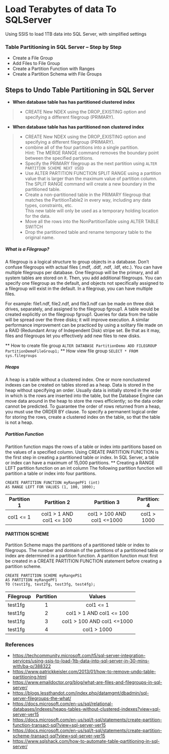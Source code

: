 # Load Terabytes of data To SQLServer
Using SSIS to load 1TB data into SQL Server, with simplified settings

### Table Partitioning in SQL Server – Step by Step
* Create a File Group
* Add Files to File Group
* Create a Partition Function with Ranges
* Create a Partition Schema with File Groups

## **Steps to Undo Table Partitioning in SQL Server**
*  **When database table has has partitioned clustered index**
> * CREATE New NDEX using the DROP_EXISTING option and specifying a different filegroup (PRIMARY). 

*  **When database table has has partitioned non clustered index**
> * CREATE New NDEX using the DROP_EXISTING option and specifying a different filegroup (PRIMARY). 
> * combine all of the four partitions into a single partition.  
Hint: The MERGE RANGE command removes the boundary point between the specified partitions.
> * Specify the PRIMARY filegroup as the next partition using `ALTER PARTITION SCHEME NEXT USED`
> * Use ALTER PARTITION FUNCTION SPLIT RANGE using a partition value that is larger than the maximum value of partition column.  
		The SPLIT RANGE command will create a new boundary in the partitioned table.
> * Create a non-partitioned table in the PRIMARY filegroup that matches the PartitionTable2 in every way, including any data types, constraints, etc.  
		  This new table will only be used as a temporary holding location for the data.
> * Move all the rows into the NonPartitionTable using ALTER TABLE SWITCH
> * Drop the partitioned table and rename  temporary table to the original name.

##### **What is a Filegroup?**
A filegroup is a logical structure to group objects in a database. Don’t confuse filegroups with actual files (.mdf, .ddf, .ndf, .ldf, etc.). You can have multiple filegroups per database. One filegroup will be the primary, and all system tables are stored on it. Then, you add additional filegroups. You can specify one filegroup as the default, and objects not specifically assigned to a filegroup will exist in the default. In a filegroup, you can have multiple files.

For example: file1.ndf, file2.ndf, and file3.ndf can be made on three disk drives, separately, and assigned to the filegroup fgroup1. A table would be created explicitly on the filegroup fgroup1. Queries for data from the table will be spread over the three disks; it will improve execution. A similar performance improvement can be practiced by using a solitary file made on a RAID (Redundant Array of Independent Disk) stripe set. Be that as it may, files and filegroups let you effectively add new files to new disks.

** How to create file group
   ```ALTER DATABASE PartitionDemo ADD FILEGROUP PartitionDemoFileGroup1;```
** How view file group
   ```SELECT * FROM sys.filegroups```

##### **Heaps**
A heap is a table without a clustered index. One or more nonclustered indexes can be created on tables stored as a heap. Data is stored in the heap without specifying an order. Usually data is initially stored in the order in which is the rows are inserted into the table, but the Database Engine can move data around in the heap to store the rows efficiently; so the data order cannot be predicted. To guarantee the order of rows returned from a heap, you must use the ORDER BY clause. To specify a permanent logical order for storing the rows, create a clustered index on the table, so that the table is not a heap.

#####  **Partition Function**
Partition function maps the rows of a table or index into partitions based on the values of a specified column. Using CREATE PARTITION FUNCTION is the first step in creating a partitioned table or index. In SQL Server, a table or index can have a maximum of 15,000 partitions.
** Creating a RANGE LEFT partition function on an int column
The following partition function will partition a table or index into four partitions.
```
CREATE PARTITION FUNCTION myRangePF1 (int)  
AS RANGE LEFT FOR VALUES (1, 100, 1000);
```
| Partition 1    | Partition 2     | Partition 3      | Partition: 4     |
| -------------- |:--------------: | :---------------: | :------------------: |
| col1 <= 1      |  col1 > 1 AND col1 <= 100 |col1 > 100 AND col1 <=1000	 | col1 > 1000 |

#### **PARTITION SCHEME** 
Partition Scheme maps the partitions of a partitioned table or index to filegroups. The number and domain of the partitions of a partitioned table or index are determined in a partition function. A partition function must first be created in a CREATE PARTITION FUNCTION statement before creating a partition scheme.

```
CREATE PARTITION SCHEME myRangePS1  
AS PARTITION myRangePF1  
TO (test1fg, test2fg, test3fg, test4fg);  
```

| Filegroup    | Partition     | Values      |
| -------------|:--------------: | :-------: |
| test1fg      |  1            | col1 <= 1	|
| test1fg      |  2            | col1 > 1 AND col1 <= 100	|
| test1fg      |  3           | col1 > 100 AND col1 <=1000	|
| test1fg      |  4            | col1 > 1000	|

  
### References
* https://techcommunity.microsoft.com/t5/sql-server-integration-services/using-ssis-to-load-1tb-data-into-sql-server-in-30-mins-with/ba-p/388322
* https://www.patrickkeisler.com/2013/01/how-to-remove-undo-table-partitioning.html
* https://www.emaildoctor.org/blog/what-are-files-and-filegroups-in-sql-server/
* https://blogs.lessthandot.com/index.php/datamgmt/dbadmin/sql-server-filegroups-the-what/
* https://docs.microsoft.com/en-us/sql/relational-databases/indexes/heaps-tables-without-clustered-indexes?view=sql-server-ver15
* https://docs.microsoft.com/en-us/sql/t-sql/statements/create-partition-function-transact-sql?view=sql-server-ver15
* https://docs.microsoft.com/en-us/sql/t-sql/statements/create-partition-scheme-transact-sql?view=sql-server-ver15
* https://www.sqlshack.com/how-to-automate-table-partitioning-in-sql-server/
